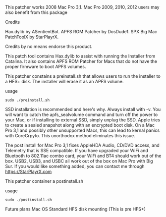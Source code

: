 This patcher works 2008 Mac Pro 3,1. Mac Pro 2009, 2010, 2012 users may also benefit from this package


Credits

Hax.dylib by ASentientBot.
APFS ROM Patcher by DosDude1.
SPX Big Mac PatchToolX by StarPlayrX.

Credits by no means endorse this product.

This patch tool contains Hax.dylib to assist with running the Installer from Catalina. It also contains APFS ROM Patcher for Macs that do not have the proper firmware to boot APFS volumes.



This patcher constains a preinstall.sh that allows users to run the installer to a HFS+ disk. The installer will erase it as an APFS volume.

usage

`sudo ./preinstall.sh`

SSD installation is recommended and here's why. Always install with -v. You will want to catch the apfs_sealvolume command and turn off the power to your Mac, or if installing to external SSD, simply unplug the SSD. Apple tries to create a sealed snapshot along with an encrypted boot disk. On a Mac Pro 3,1 and possibly other unsupported Macs, this can lead to kernal panics with CoreCrpyto. This unorthodox method eliminates this issue.



The post install for Mac Pro 3,1 fixes AppleHDA Audio, CD/DVD access, and Telemetry that is SSE compatible. If you have upgraded your WiFi and Bluetooth to 802.11ac combo card, your WiFi and BT4 should work out of the box. USB2, USB3, and USBC all work out of the box on Mac Pro with Big Sur. If you would like something added, you can contact me through https://StarPlayrX.com

This patcher container a postinstall.sh

usage

`sudo ./postinstall.sh`



Future plans
Mac OS Standard HFS disk mounting (This is pre HFS+)
